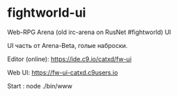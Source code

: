 # fightworld-ui
Web-RPG Arena (old irc-arena on RusNet #fightworld) UI

UI часть от Arena-Beta, голые наброски.

Editor (online): https://ide.c9.io/catxd/fw-ui

Web UI: https://fw-ui-catxd.c9users.io

Start : node ./bin/www

